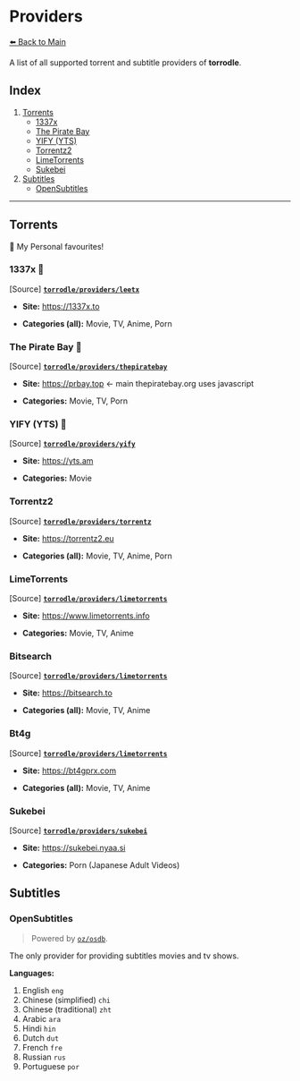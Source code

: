 # Providers

[⬅️ Back to Main](./README.md)

A list of all supported torrent and subtitle providers of **torrodle**.

## Index

1. [Torrents](#torrents)
    * [1337x](#1337x-)
    * [The Pirate Bay](#the-pirate-bay-)
    * [YIFY (YTS)](#yify-yts-)
    * [Torrentz2](#torrentz2)
    * [LimeTorrents](#limetorrents)
    * [Sukebei](#sukebei)
2. [Subtitles](#subtitles)
    * [OpenSubtitles](#opensubtitles)

---

## Torrents

🌟 My Personal favourites!

### 1337x 🌟

[Source] [**`torrodle/providers/leetx`**](./providers/leetx/leetx.go)

* **Site:** https://1337x.to

* **Categories (all):** Movie, TV, Anime, Porn
 
### The Pirate Bay 🌟

[Source] [**`torrodle/providers/thepiratebay`**](./providers/thepiratebay/thepiratebay.go)

* **Site:** https://prbay.top <- main thepiratebay.org uses javascript

* **Categories:** Movie, TV, Porn
 
### YIFY (YTS) 🌟

[Source] [**`torrodle/providers/yify`**](./providers/yify/yify.go)
 
* **Site:** https://yts.am
 
* **Categories:** Movie
 
### Torrentz2

[Source] [**`torrodle/providers/torrentz`**](./providers/torrentz/torrentz.go)
 
* **Site:** https://torrentz2.eu
 
* **Categories (all):** Movie, TV, Anime, Porn
 
### LimeTorrents

[Source] [**`torrodle/providers/limetorrents`**](./providers/limetorrents/limetorrents.go)
 
* **Site:** https://www.limetorrents.info
 
* **Categories:** Movie, TV, Anime

### Bitsearch

[Source] [**`torrodle/providers/limetorrents`**](./providers/bitsearch/bitsearch.go)
 
* **Site:** https://bitsearch.to
 
* **Categories (all):** Movie, TV, Anime

### Bt4g

[Source] [**`torrodle/providers/limetorrents`**](./providers/bt4g/bt4g.go)
 
* **Site:** https://bt4gprx.com
 
* **Categories (all):** Movie, TV, Anime

### Sukebei

[Source] [**`torrodle/providers/sukebei`**](./providers/sukebei/sukebei.go)

* **Site:** https://sukebei.nyaa.si
 
* **Categories:** Porn (Japanese Adult Videos)

## Subtitles

### OpenSubtitles
 
> Powered by [`oz/osdb`](https://github.com/oz/osdb).

The only provider for providing subtitles movies and tv shows.
 
**Languages:**
 
1. English `eng`
2. Chinese (simplified) `chi`
3. Chinese (traditional) `zht`
4. Arabic `ara`
5. Hindi `hin`
6. Dutch `dut`
7. French `fre`
8. Russian `rus`
9. Portuguese `por`
